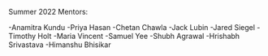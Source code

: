 Summer 2022 Mentors:

-Anamitra Kundu
-Priya Hasan
-Chetan Chawla
-Jack Lubin
-Jared Siegel
-Timothy Holt
-Maria Vincent
-Samuel Yee
-Shubh Agrawal
-Hrishabh Srivastava
-Himanshu Bhisikar
